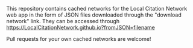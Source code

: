 This repository contains cached networks for the Local Citation Network web app in the form of JSON files downloaded through the "download network" link. They can be accessed through https://LocalCitationNetwork.github.io?fromJSON=filename

Pull requests for your own cached networks are welcome!
